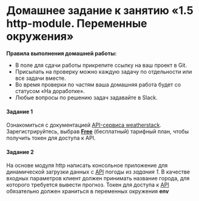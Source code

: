# Домашнее задание к занятию «1.5 http-module. Переменные окружения»

**Правила выполнения домашней работы:** 
* В поле для сдачи работы прикрепите ссылку на ваш проект в Git.
* Присылать на проверку можно каждую задачу по отдельности или все задачи вместе. 
* Во время проверки по частям ваша домашняя работа будет со статусом «На доработке».
* Любые вопросы по решению задач задавайте в Slack.

#### Задание 1
Ознакомиться с документацией [API-сервиса weatherstack](https://weatherstack.com/documentation). Зарегистрируйтесь, выбрав [**Free**](https://weatherstack.com/signup/free) (бесплатный) тарифный план, чтобы получить токен для доступа к API.

#### Задание 2
На основе модуля http написать консольное приложение для динамической загрузки данных с [API](https://weatherstack.com/) погоды из *задания 1*. В качестве входных параметров клиент должен принимать название города, для которого требуется вывести прогноз. Токен для доступа к [API](https://weatherstack.com/) обязательно должен храниться в переменных окружения **env**
